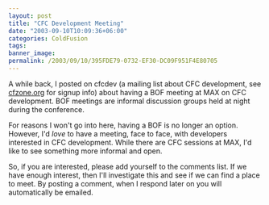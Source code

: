 ```yaml
---
layout: post
title: "CFC Development Meeting"
date: "2003-09-10T10:09:36+06:00"
categories: ColdFusion 
tags: 
banner_image: 
permalink: /2003/09/10/395FDE79-0732-EF30-DC09F951F4E80705
---
```


A while back, I posted on cfcdev (a mailing list about CFC development, see <a href="http://www.cfczone.org">cfzone.org</a> for signup info) about having a BOF meeting at MAX on CFC development. BOF meetings are informal discussion groups held at night during the conference. 

For reasons I won't go into here, having a BOF is no longer an option. However, I'd <i>love</i> to have a meeting, face to face, with developers interested in CFC development. While there are CFC sessions at MAX, I'd like to see something more informal and open.

So, if you are interested, please add yourself to the comments list. If we have enough interest, then I'll investigate this and see if we can find a place to meet. By posting a comment, when I respond later on you will automatically be emailed.